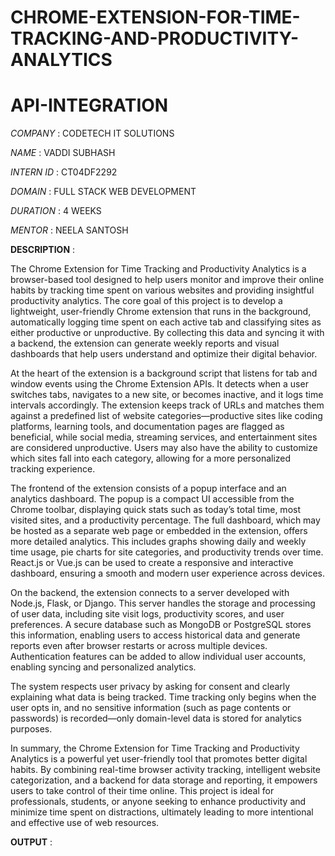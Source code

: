# CHROME-EXTENSION-FOR-TIME-TRACKING-AND-PRODUCTIVITY-ANALYTICS

# API-INTEGRATION

*COMPANY*    :     CODETECH IT SOLUTIONS

*NAME*       :     VADDI SUBHASH

*INTERN ID*  :     CT04DF2292

*DOMAIN*     :     FULL STACK WEB DEVELOPMENT

*DURATION*   :     4 WEEKS

*MENTOR*     :     NEELA SANTOSH

**DESCRIPTION**    : 

The Chrome Extension for Time Tracking and Productivity Analytics is a browser-based tool designed to help users monitor and improve their online habits by tracking time spent on various websites and providing insightful productivity analytics. The core goal of this project is to develop a lightweight, user-friendly Chrome extension that runs in the background, automatically logging time spent on each active tab and classifying sites as either productive or unproductive. By collecting this data and syncing it with a backend, the extension can generate weekly reports and visual dashboards that help users understand and optimize their digital behavior.

At the heart of the extension is a background script that listens for tab and window events using the Chrome Extension APIs. It detects when a user switches tabs, navigates to a new site, or becomes inactive, and it logs time intervals accordingly. The extension keeps track of URLs and matches them against a predefined list of website categories—productive sites like coding platforms, learning tools, and documentation pages are flagged as beneficial, while social media, streaming services, and entertainment sites are considered unproductive. Users may also have the ability to customize which sites fall into each category, allowing for a more personalized tracking experience.

The frontend of the extension consists of a popup interface and an analytics dashboard. The popup is a compact UI accessible from the Chrome toolbar, displaying quick stats such as today’s total time, most visited sites, and a productivity percentage. The full dashboard, which may be hosted as a separate web page or embedded in the extension, offers more detailed analytics. This includes graphs showing daily and weekly time usage, pie charts for site categories, and productivity trends over time. React.js or Vue.js can be used to create a responsive and interactive dashboard, ensuring a smooth and modern user experience across devices.

On the backend, the extension connects to a server developed with Node.js, Flask, or Django. This server handles the storage and processing of user data, including site visit logs, productivity scores, and user preferences. A secure database such as MongoDB or PostgreSQL stores this information, enabling users to access historical data and generate reports even after browser restarts or across multiple devices. Authentication features can be added to allow individual user accounts, enabling syncing and personalized analytics.

The system respects user privacy by asking for consent and clearly explaining what data is being tracked. Time tracking only begins when the user opts in, and no sensitive information (such as page contents or passwords) is recorded—only domain-level data is stored for analytics purposes.

In summary, the Chrome Extension for Time Tracking and Productivity Analytics is a powerful yet user-friendly tool that promotes better digital habits. By combining real-time browser activity tracking, intelligent website categorization, and a backend for data storage and reporting, it empowers users to take control of their time online. This project is ideal for professionals, students, or anyone seeking to enhance productivity and minimize time spent on distractions, ultimately leading to more intentional and effective use of web resources.

**OUTPUT**    :


